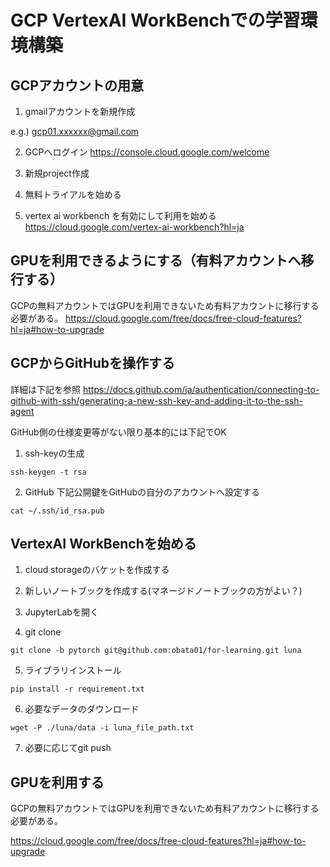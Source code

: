 # GCP VertexAI WorkBenchでの学習環境構築


## GCPアカウントの用意
1. gmailアカウントを新規作成

e.g.) gcp01.xxxxxx@gmail.com

2. GCPへログイン
https://console.cloud.google.com/welcome

3. 新規project作成

4. 無料トライアルを始める

5. vertex ai workbench を有効にして利用を始める
https://cloud.google.com/vertex-ai-workbench?hl=ja

## GPUを利用できるようにする（有料アカウントへ移行する）
GCPの無料アカウントではGPUを利用できないため有料アカウントに移行する必要がある。
https://cloud.google.com/free/docs/free-cloud-features?hl=ja#how-to-upgrade


## GCPからGitHubを操作する
詳細は下記を参照
https://docs.github.com/ja/authentication/connecting-to-github-with-ssh/generating-a-new-ssh-key-and-adding-it-to-the-ssh-agent

GitHub側の仕様変更等がない限り基本的には下記でOK

1. ssh-keyの生成
```
ssh-keygen -t rsa
```

2. GitHub
下記公開鍵をGitHubの自分のアカウントへ設定する
```
cat ~/.ssh/id_rsa.pub
```


## VertexAI WorkBenchを始める

1. cloud storageのバケットを作成する

2. 新しいノートブックを作成する(マネージドノートブックの方がよい？)

3. JupyterLabを開く

4. git clone

```
git clone -b pytorch git@github.com:obata01/for-learning.git luna
```

5. ライブラリインストール

```
pip install -r requirement.txt
```

6. 必要なデータのダウンロード

```
wget -P ./luna/data -i luna_file_path.txt
```

7. 必要に応じてgit push

## GPUを利用する
GCPの無料アカウントではGPUを利用できないため有料アカウントに移行する必要がある。

https://cloud.google.com/free/docs/free-cloud-features?hl=ja#how-to-upgrade


